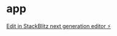 # app

[Edit in StackBlitz next generation editor ⚡️](https://stackblitz.com/~/github.com/NimaFathima/app)